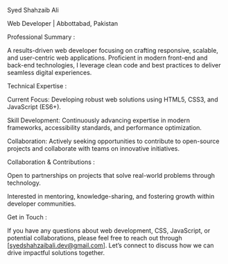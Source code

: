 Syed Shahzaib Ali 

Web Developer | Abbottabad, Pakistan

Professional Summary :

A results-driven web developer focusing on crafting responsive, scalable, and user-centric web applications. Proficient in modern front-end and back-end technologies, I leverage clean code and best practices to deliver seamless digital experiences.

Technical Expertise :

Current Focus: Developing robust web solutions using HTML5, CSS3, and JavaScript (ES6+).

Skill Development: Continuously advancing expertise in modern frameworks, accessibility standards, and performance optimization.

Collaboration: Actively seeking opportunities to contribute to open-source projects and collaborate with teams on innovative initiatives.

Collaboration & Contributions :

Open to partnerships on projects that solve real-world problems through technology.

Interested in mentoring, knowledge-sharing, and fostering growth within developer communities.

Get in Touch :

If you have any questions about web development, CSS, JavaScript, or potential collaborations, please feel free to reach out through [syedshahzaibali.dev@gmail.com]. Let’s connect to discuss how we can drive impactful solutions together.

